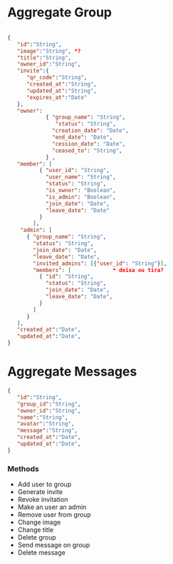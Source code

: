 # Aggregate Group

```json

{
   "id":"String",
   "image":"String", *?
   "title":"String",
   "owner_id":"String",
   "invite":{
      "qr_code":"String",
      "created_at":"String",
      "updated_at":"String",
      "expires_at":"Date"
   },
   "owner":  
            { "group_name": "String",
               "status": "String",
              "creation_date": "Date",
              "end_date": "Date",
              "cession_date": "Date",
              "ceased_to": "String",
            } , 
   "member": [
          { "user_id": "String",
            "user_name": "String",
            "status": "String",
            "is_owner": "Boolean",
            "is_admin": "Boolean",
            "join_date": "Date",
            "leave_date": "Date"
          }
        ],
    "admin": [
      { "group_name": "String",
        "status": "String",
        "join_date": "Date",
        "leave_date": "Date",
        "invited_admins": [{"user_id": "String"}],
        "members": [             * deixa ou tira?
          { "id": "String",
            "status": "String",
            "join_date": "Date",
            "leave_date": "Date",
          }
        ]
      } 
   ],
   "created_at":"Date",
   "updated_at":"Date",
}

```

# Aggregate Messages

```json
{
   "id":"String",
   "group_id":"String",
   "owner_id":"String",
   "name":"String",
   "avatar":"String",
   "message":"String",
   "created_at":"Date",
   "updated_at":"Date",
}
```

### Methods 

- Add user to group 
- Generate invite 
- Revoke invitation
- Make an user an admin
- Remove user from group
- Change image
- Change title
- Delete group
- Send message on group
- Delete message
